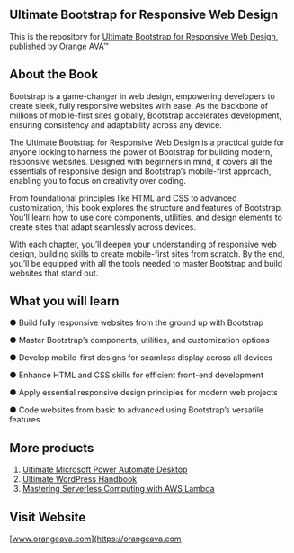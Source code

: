 ## Ultimate Bootstrap for Responsive Web Design

This is the repository for [Ultimate Bootstrap for Responsive Web Design](https://orangeava.com/products/ultimate-bootstrap-for-responsive-web-design), published by Orange AVA™

## About the Book
Bootstrap is a game-changer in web design, empowering developers to create sleek, fully responsive websites with ease. As the backbone of millions of mobile-first sites globally, Bootstrap accelerates development, ensuring consistency and adaptability across any device.

The Ultimate Bootstrap for Responsive Web Design is a practical guide for anyone looking to harness the power of Bootstrap for building modern, responsive websites. Designed with beginners in mind, it covers all the essentials of responsive design and Bootstrap’s mobile-first approach, enabling you to focus on creativity over coding.

From foundational principles like HTML and CSS to advanced customization, this book explores the structure and features of Bootstrap. You’ll learn how to use core components, utilities, and design elements to create sites that adapt seamlessly across devices.

With each chapter, you’ll deepen your understanding of responsive web design, building skills to create mobile-first sites from scratch. By the end, you’ll be equipped with all the tools needed to master Bootstrap and build websites that stand out.

## What you will learn
● Build fully responsive websites from the ground up with Bootstrap

● Master Bootstrap’s components, utilities, and customization options

● Develop mobile-first designs for seamless display across all devices

● Enhance HTML and CSS skills for efficient front-end development

● Apply essential responsive design principles for modern web projects

● Code websites from basic to advanced using Bootstrap’s versatile features

## More products

1. [Ultimate Microsoft Power Automate Desktop](https://orangeava.com/products/ultimate-microsoft-power-automate-desktop)
2. [Ultimate WordPress Handbook](https://orangeava.com/products/ultimate-wordpress-handbook) 
3. [Mastering Serverless Computing with AWS Lambda](https://orangeava.com/products/mastering-serverless-computing-with-aws-lambda) 

## Visit Website 
[www.orangeava.com](https://orangeava.com
